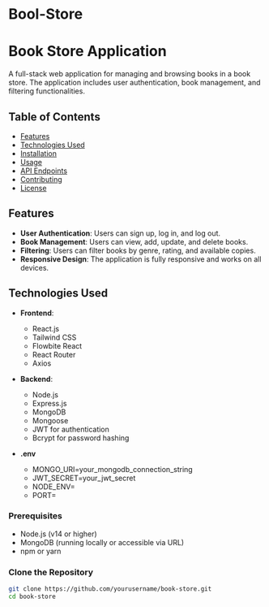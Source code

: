 ﻿# Bool-Store
# Book Store Application

A full-stack web application for managing and browsing books in a book store. The application includes user authentication, book management, and filtering functionalities.

## Table of Contents

- [Features](#features)
- [Technologies Used](#technologies-used)
- [Installation](#installation)
- [Usage](#usage)
- [API Endpoints](#api-endpoints)
- [Contributing](#contributing)
- [License](#license)

## Features

- **User Authentication**: Users can sign up, log in, and log out.
- **Book Management**: Users can view, add, update, and delete books.
- **Filtering**: Users can filter books by genre, rating, and available copies.
- **Responsive Design**: The application is fully responsive and works on all devices.

## Technologies Used

- **Frontend**:
  - React.js
  - Tailwind CSS
  - Flowbite React
  - React Router
  - Axios

- **Backend**:
  - Node.js
  - Express.js
  - MongoDB
  - Mongoose
  - JWT for authentication
  - Bcrypt for password hashing

- **.env**
  - MONGO_URI=your_mongodb_connection_string
  - JWT_SECRET=your_jwt_secret
  - NODE_ENV=
  - PORT=


### Prerequisites

- Node.js (v14 or higher)
- MongoDB (running locally or accessible via URL)
- npm or yarn

### Clone the Repository

```bash
git clone https://github.com/yourusername/book-store.git
cd book-store
